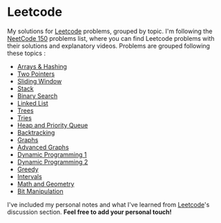  # Leetcode
My solutions for [Leetcode](https://leetcode.com/problemset/all/) problems, grouped by topic. I'm following the [NeetCode 150](https://neetcode.io/practicep://) problems list, where you can find Leetcode problems with their solutions and explanatory videos.
Problems are grouped following these topics : 
* [Arrays & Hashing](https://github.com/Fatma-Chaouech/Leetcode/tree/main/Arrays%20%26%20Hashing) 
* [Two Pointers ](https://github.com/Fatma-Chaouech/Leetcode/tree/main/Two%20Pointers)
* [Sliding Window](https://github.com/Fatma-Chaouech/Leetcode/tree/main/Sliding%20Window)
* [Stack](https://github.com/Fatma-Chaouech/Leetcode/tree/main/Stack)    
* [Binary Search](https://github.com/Fatma-Chaouech/Leetcode/tree/main/Binary%20Search)
* [Linked List](https://github.com/Fatma-Chaouech/Leetcode/tree/main/Linked%20List)
* [Trees](https://github.com/Fatma-Chaouech/Leetcode/tree/main/Trees)
* [Tries](http://)
* [Heap and Priority Queue](https://github.com/Fatma-Chaouech/Leetcode/tree/main/Heap%20and%20Priority%20Queue)
* [Backtracking](http://)
* [Graphs](http://)
* [Advanced Graphs](http://)
* [Dynamic Programming 1 ](https://github.com/Fatma-Chaouech/Leetcode/tree/main/Dynamic%20Programming%201)
* [Dynamic Programming 2](http://)
* [Greedy](http://)
* [Intervals](https://github.com/Fatma-Chaouech/Leetcode/tree/main/Intervals)
* [Math and Geometry](http://)
* [Bit Manipulation](http://)

I've included my personal notes and what I've learned from [Leetcode](https://leetcode.com/problemset/all/)'s discussion section. 
**Feel free to add your personal touch!**
